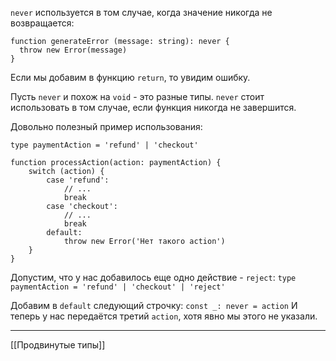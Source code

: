`never` используется в том случае, когда значение никогда не возвращается:
```
function generateError (message: string): never {
  throw new Error(message)
}
```

Если мы добавим в функцию `return`, то увидим ошибку.

Пусть `never` и похож на `void` - это разные типы. 
`never` стоит использовать в том случае, если функция никогда не завершится.

Довольно полезный пример использования:
```
type paymentAction = 'refund' | 'checkout'

function processAction(action: paymentAction) {
	switch (action) {
		case 'refund':
			// ...
			break
		case 'checkout':
			// ...
			break
		default:
			throw new Error('Нет такого action')
	}
}
```

Допустим, что у нас добавилось еще одно действие - `reject`:
`type paymentAction = 'refund' | 'checkout' | 'reject'`

Добавим в `default` следующий строчку:
`const _: never = action`
И теперь у нас передаётся третий `action`, хотя явно мы этого не указали.

---
[[Продвинутые типы]]